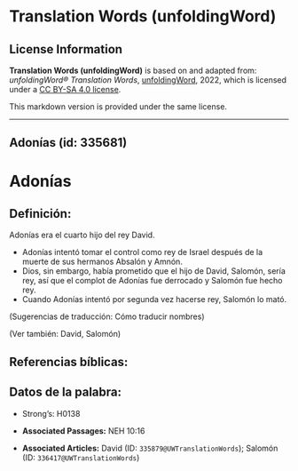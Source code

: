 # Translation Words (unfoldingWord)

## License Information

**Translation Words (unfoldingWord)** is based on and adapted from: _unfoldingWord® Translation Words_, [unfoldingWord](https://unfoldingword.org/utw), 2022, which is licensed under a [CC BY-SA 4.0 license](https://creativecommons.org/licenses/by-sa/4.0/legalcode.en).

This markdown version is provided under the same license.



--------------------------------

## Adonías (id: 335681)

Adonías
=======

Definición:
-----------

Adonías era el cuarto hijo del rey David.

* Adonías intentó tomar el control como rey de Israel después de la muerte de sus hermanos Absalón y Amnón.
* Dios, sin embargo, había prometido que el hijo de David, Salomón, sería rey, así que el complot de Adonías fue derrocado y Salomón fue hecho rey.
* Cuando Adonías intentó por segunda vez hacerse rey, Salomón lo mató.

(Sugerencias de traducción: Cómo traducir nombres)

(Ver también: David, Salomón)

Referencias bíblicas:
---------------------

Datos de la palabra:
--------------------

* Strong’s: H0138

* **Associated Passages:** NEH 10:16
* **Associated Articles:** David (ID: `335879@UWTranslationWords`); Salomón (ID: `336417@UWTranslationWords`)

